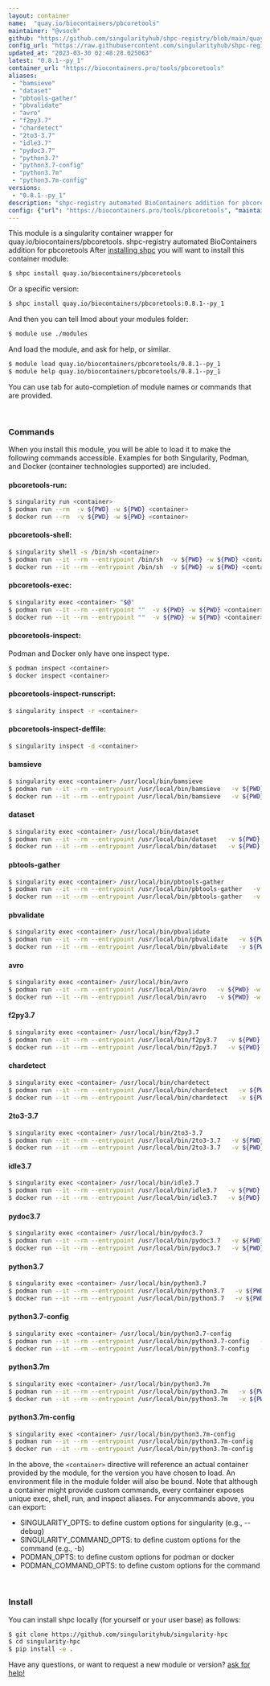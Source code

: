 ```yaml
---
layout: container
name:  "quay.io/biocontainers/pbcoretools"
maintainer: "@vsoch"
github: "https://github.com/singularityhub/shpc-registry/blob/main/quay.io/biocontainers/pbcoretools/container.yaml"
config_url: "https://raw.githubusercontent.com/singularityhub/shpc-registry/main/quay.io/biocontainers/pbcoretools/container.yaml"
updated_at: "2023-03-30 02:48:28.025063"
latest: "0.8.1--py_1"
container_url: "https://biocontainers.pro/tools/pbcoretools"
aliases:
 - "bamsieve"
 - "dataset"
 - "pbtools-gather"
 - "pbvalidate"
 - "avro"
 - "f2py3.7"
 - "chardetect"
 - "2to3-3.7"
 - "idle3.7"
 - "pydoc3.7"
 - "python3.7"
 - "python3.7-config"
 - "python3.7m"
 - "python3.7m-config"
versions:
 - "0.8.1--py_1"
description: "shpc-registry automated BioContainers addition for pbcoretools"
config: {"url": "https://biocontainers.pro/tools/pbcoretools", "maintainer": "@vsoch", "description": "shpc-registry automated BioContainers addition for pbcoretools", "latest": {"0.8.1--py_1": "sha256:f7e6370222d5f5035ee2f32dd75d5c8b50d3d6106d18b7d6bf45fbfbb2e6dd15"}, "tags": {"0.8.1--py_1": "sha256:f7e6370222d5f5035ee2f32dd75d5c8b50d3d6106d18b7d6bf45fbfbb2e6dd15"}, "docker": "quay.io/biocontainers/pbcoretools", "aliases": {"bamsieve": "/usr/local/bin/bamsieve", "dataset": "/usr/local/bin/dataset", "pbtools-gather": "/usr/local/bin/pbtools-gather", "pbvalidate": "/usr/local/bin/pbvalidate", "avro": "/usr/local/bin/avro", "f2py3.7": "/usr/local/bin/f2py3.7", "chardetect": "/usr/local/bin/chardetect", "2to3-3.7": "/usr/local/bin/2to3-3.7", "idle3.7": "/usr/local/bin/idle3.7", "pydoc3.7": "/usr/local/bin/pydoc3.7", "python3.7": "/usr/local/bin/python3.7", "python3.7-config": "/usr/local/bin/python3.7-config", "python3.7m": "/usr/local/bin/python3.7m", "python3.7m-config": "/usr/local/bin/python3.7m-config"}}
---
```


This module is a singularity container wrapper for quay.io/biocontainers/pbcoretools.
shpc-registry automated BioContainers addition for pbcoretools
After [installing shpc](#install) you will want to install this container module:


```bash
$ shpc install quay.io/biocontainers/pbcoretools
```

Or a specific version:

```bash
$ shpc install quay.io/biocontainers/pbcoretools:0.8.1--py_1
```

And then you can tell lmod about your modules folder:

```bash
$ module use ./modules
```

And load the module, and ask for help, or similar.

```bash
$ module load quay.io/biocontainers/pbcoretools/0.8.1--py_1
$ module help quay.io/biocontainers/pbcoretools/0.8.1--py_1
```

You can use tab for auto-completion of module names or commands that are provided.

<br>

### Commands

When you install this module, you will be able to load it to make the following commands accessible.
Examples for both Singularity, Podman, and Docker (container technologies supported) are included.

#### pbcoretools-run:

```bash
$ singularity run <container>
$ podman run --rm  -v ${PWD} -w ${PWD} <container>
$ docker run --rm  -v ${PWD} -w ${PWD} <container>
```

#### pbcoretools-shell:

```bash
$ singularity shell -s /bin/sh <container>
$ podman run --it --rm --entrypoint /bin/sh  -v ${PWD} -w ${PWD} <container>
$ docker run --it --rm --entrypoint /bin/sh  -v ${PWD} -w ${PWD} <container>
```

#### pbcoretools-exec:

```bash
$ singularity exec <container> "$@"
$ podman run --it --rm --entrypoint ""  -v ${PWD} -w ${PWD} <container> "$@"
$ docker run --it --rm --entrypoint ""  -v ${PWD} -w ${PWD} <container> "$@"
```

#### pbcoretools-inspect:

Podman and Docker only have one inspect type.

```bash
$ podman inspect <container>
$ docker inspect <container>
```

#### pbcoretools-inspect-runscript:

```bash
$ singularity inspect -r <container>
```

#### pbcoretools-inspect-deffile:

```bash
$ singularity inspect -d <container>
```


#### bamsieve

```bash
$ singularity exec <container> /usr/local/bin/bamsieve
$ podman run --it --rm --entrypoint /usr/local/bin/bamsieve   -v ${PWD} -w ${PWD} <container> -c " $@"
$ docker run --it --rm --entrypoint /usr/local/bin/bamsieve   -v ${PWD} -w ${PWD} <container> -c " $@"
```


#### dataset

```bash
$ singularity exec <container> /usr/local/bin/dataset
$ podman run --it --rm --entrypoint /usr/local/bin/dataset   -v ${PWD} -w ${PWD} <container> -c " $@"
$ docker run --it --rm --entrypoint /usr/local/bin/dataset   -v ${PWD} -w ${PWD} <container> -c " $@"
```


#### pbtools-gather

```bash
$ singularity exec <container> /usr/local/bin/pbtools-gather
$ podman run --it --rm --entrypoint /usr/local/bin/pbtools-gather   -v ${PWD} -w ${PWD} <container> -c " $@"
$ docker run --it --rm --entrypoint /usr/local/bin/pbtools-gather   -v ${PWD} -w ${PWD} <container> -c " $@"
```


#### pbvalidate

```bash
$ singularity exec <container> /usr/local/bin/pbvalidate
$ podman run --it --rm --entrypoint /usr/local/bin/pbvalidate   -v ${PWD} -w ${PWD} <container> -c " $@"
$ docker run --it --rm --entrypoint /usr/local/bin/pbvalidate   -v ${PWD} -w ${PWD} <container> -c " $@"
```


#### avro

```bash
$ singularity exec <container> /usr/local/bin/avro
$ podman run --it --rm --entrypoint /usr/local/bin/avro   -v ${PWD} -w ${PWD} <container> -c " $@"
$ docker run --it --rm --entrypoint /usr/local/bin/avro   -v ${PWD} -w ${PWD} <container> -c " $@"
```


#### f2py3.7

```bash
$ singularity exec <container> /usr/local/bin/f2py3.7
$ podman run --it --rm --entrypoint /usr/local/bin/f2py3.7   -v ${PWD} -w ${PWD} <container> -c " $@"
$ docker run --it --rm --entrypoint /usr/local/bin/f2py3.7   -v ${PWD} -w ${PWD} <container> -c " $@"
```


#### chardetect

```bash
$ singularity exec <container> /usr/local/bin/chardetect
$ podman run --it --rm --entrypoint /usr/local/bin/chardetect   -v ${PWD} -w ${PWD} <container> -c " $@"
$ docker run --it --rm --entrypoint /usr/local/bin/chardetect   -v ${PWD} -w ${PWD} <container> -c " $@"
```


#### 2to3-3.7

```bash
$ singularity exec <container> /usr/local/bin/2to3-3.7
$ podman run --it --rm --entrypoint /usr/local/bin/2to3-3.7   -v ${PWD} -w ${PWD} <container> -c " $@"
$ docker run --it --rm --entrypoint /usr/local/bin/2to3-3.7   -v ${PWD} -w ${PWD} <container> -c " $@"
```


#### idle3.7

```bash
$ singularity exec <container> /usr/local/bin/idle3.7
$ podman run --it --rm --entrypoint /usr/local/bin/idle3.7   -v ${PWD} -w ${PWD} <container> -c " $@"
$ docker run --it --rm --entrypoint /usr/local/bin/idle3.7   -v ${PWD} -w ${PWD} <container> -c " $@"
```


#### pydoc3.7

```bash
$ singularity exec <container> /usr/local/bin/pydoc3.7
$ podman run --it --rm --entrypoint /usr/local/bin/pydoc3.7   -v ${PWD} -w ${PWD} <container> -c " $@"
$ docker run --it --rm --entrypoint /usr/local/bin/pydoc3.7   -v ${PWD} -w ${PWD} <container> -c " $@"
```


#### python3.7

```bash
$ singularity exec <container> /usr/local/bin/python3.7
$ podman run --it --rm --entrypoint /usr/local/bin/python3.7   -v ${PWD} -w ${PWD} <container> -c " $@"
$ docker run --it --rm --entrypoint /usr/local/bin/python3.7   -v ${PWD} -w ${PWD} <container> -c " $@"
```


#### python3.7-config

```bash
$ singularity exec <container> /usr/local/bin/python3.7-config
$ podman run --it --rm --entrypoint /usr/local/bin/python3.7-config   -v ${PWD} -w ${PWD} <container> -c " $@"
$ docker run --it --rm --entrypoint /usr/local/bin/python3.7-config   -v ${PWD} -w ${PWD} <container> -c " $@"
```


#### python3.7m

```bash
$ singularity exec <container> /usr/local/bin/python3.7m
$ podman run --it --rm --entrypoint /usr/local/bin/python3.7m   -v ${PWD} -w ${PWD} <container> -c " $@"
$ docker run --it --rm --entrypoint /usr/local/bin/python3.7m   -v ${PWD} -w ${PWD} <container> -c " $@"
```


#### python3.7m-config

```bash
$ singularity exec <container> /usr/local/bin/python3.7m-config
$ podman run --it --rm --entrypoint /usr/local/bin/python3.7m-config   -v ${PWD} -w ${PWD} <container> -c " $@"
$ docker run --it --rm --entrypoint /usr/local/bin/python3.7m-config   -v ${PWD} -w ${PWD} <container> -c " $@"
```



In the above, the `<container>` directive will reference an actual container provided
by the module, for the version you have chosen to load. An environment file in the
module folder will also be bound. Note that although a container
might provide custom commands, every container exposes unique exec, shell, run, and
inspect aliases. For anycommands above, you can export:

 - SINGULARITY_OPTS: to define custom options for singularity (e.g., --debug)
 - SINGULARITY_COMMAND_OPTS: to define custom options for the command (e.g., -b)
 - PODMAN_OPTS: to define custom options for podman or docker
 - PODMAN_COMMAND_OPTS: to define custom options for the command

<br>

### Install

You can install shpc locally (for yourself or your user base) as follows:

```bash
$ git clone https://github.com/singularityhub/singularity-hpc
$ cd singularity-hpc
$ pip install -e .
```

Have any questions, or want to request a new module or version? [ask for help!](https://github.com/singularityhub/singularity-hpc/issues)